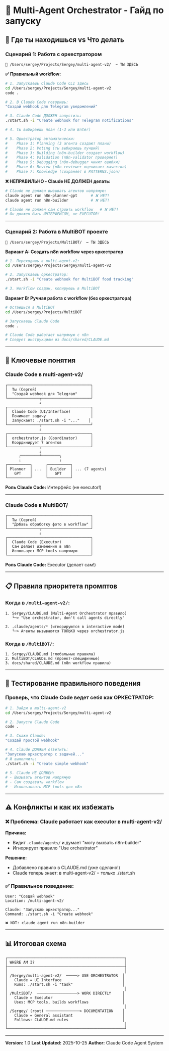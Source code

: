 # 🚀 Multi-Agent Orchestrator - Гайд по запуску

## 📍 Где ты находишься vs Что делать

### Сценарий 1: Работа с оркестратором

```
📂 /Users/sergey/Projects/Sergey/multi-agent-v2/  ← ТЫ ЗДЕСЬ
```

**✅ Правильный workflow:**

```bash
# 1. Запускаешь Claude Code CLI здесь
cd /Users/sergey/Projects/Sergey/multi-agent-v2
code .

# 2. В Claude Code говоришь:
"Создай webhook для Telegram уведомлений"

# 3. Claude Code ДОЛЖЕН запустить:
./start.sh -i "Create webhook for Telegram notifications"

# 4. Ты выбираешь план (1-3 или Enter)

# 5. Оркестратор автоматически:
#    Phase 1: Planning (3 агента создают планы)
#    Phase 2: Voting (ты выбираешь лучший)
#    Phase 3: Building (n8n-builder создает workflow)
#    Phase 4: Validation (n8n-validator проверяет)
#    Phase 5: Debugging (n8n-debugger чинит ошибки)
#    Phase 6: Review (n8n-reviewer оценивает качество)
#    Phase 7: Knowledge (сохраняет в PATTERNS.json)
```

**❌ НЕПРАВИЛЬНО - Claude НЕ ДОЛЖЕН делать:**

```bash
# Claude не должен вызывать агентов напрямую:
claude agent run n8n-planner-gpt      # ❌ НЕТ!
claude agent run n8n-builder          # ❌ НЕТ!

# Claude не должен сам строить workflow   # ❌ НЕТ!
# Он должен быть ИНТЕРФЕЙСОМ, не EXECUTOR!
```

---

### Сценарий 2: Работа в MultiBOT проекте

```
📂 /Users/sergey/Projects/MultiBOT/  ← ТЫ ЗДЕСЬ
```

**Вариант A: Создать n8n workflow через оркестратор**

```bash
# 1. Переходишь в multi-agent-v2:
cd /Users/sergey/Projects/Sergey/multi-agent-v2

# 2. Запускаешь оркестратор:
./start.sh -i "Create webhook for MultiBOT food tracking"

# 3. Workflow создан, копируешь в MultiBOT
```

**Вариант B: Ручная работа с workflow (без оркестратора)**

```bash
# Остаешься в MultiBOT
cd /Users/sergey/Projects/MultiBOT

# Запускаешь Claude Code
code .

# Claude Code работает напрямую с n8n
# Следует инструкциям из docs/shared/CLAUDE.md
```

---

## 🎯 Ключевые понятия

### Claude Code в multi-agent-v2/

```
┌─────────────────────────────────────┐
│  Ты (Сергей)                        │
│  "Создай webhook для Telegram"      │
└──────────────┬──────────────────────┘
               ↓
┌─────────────────────────────────────┐
│  Claude Code (UI/Interface)         │
│  Понимает задачу                    │
│  Запускает: ./start.sh -i "..."    │
└──────────────┬──────────────────────┘
               ↓
┌─────────────────────────────────────┐
│  orchestrator.js (Coordinator)      │
│  Координирует 7 агентов             │
└──────────────┬──────────────────────┘
               ↓
      ┌────────┴────────┐
      ↓                 ↓
┌──────────┐      ┌──────────┐
│ Planner  │ ...  │ Builder  │ ... (7 agents)
│   GPT    │      │   GPT    │
└──────────┘      └──────────┘
```

**Роль Claude Code:** Интерфейс (не executor!)

---

### Claude Code в MultiBOT/

```
┌─────────────────────────────────────┐
│  Ты (Сергей)                        │
│  "Добавь обработку фото в workflow" │
└──────────────┬──────────────────────┘
               ↓
┌─────────────────────────────────────┐
│  Claude Code (Executor)             │
│  Сам делает изменения в n8n         │
│  Использует MCP tools напрямую      │
└─────────────────────────────────────┘
```

**Роль Claude Code:** Executor (делает сам!)

---

## 📋 Правила приоритета промптов

### Когда в `/multi-agent-v2/`:

```
1. Sergey/CLAUDE.md (Multi-Agent Orchestrator правило)
   └─> "Use orchestrator, don't call agents directly"

2. .claude/agents/* (игнорируются в interactive mode)
   └─> Агенты вызываются ТОЛЬКО через orchestrator.js
```

### Когда в `/MultiBOT/`:

```
1. Sergey/CLAUDE.md (глобальные правила)
2. MultiBOT/CLAUDE.md (проект-специфичные)
3. docs/shared/CLAUDE.md (n8n workflow правила)
```

---

## 🧪 Тестирование правильного поведения

### Проверь, что Claude Code ведет себя как ОРКЕСТРАТОР:

```bash
# 1. Зайди в multi-agent-v2
cd /Users/sergey/Projects/Sergey/multi-agent-v2

# 2. Запусти Claude Code
code .

# 3. Скажи Claude:
"Создай простой webhook"

# 4. Claude ДОЛЖЕН ответить:
"Запускаю оркестратор с задачей..."
# И выполнить:
./start.sh -i "Create simple webhook"

# 5. Claude НЕ ДОЛЖЕН:
# - Вызывать агентов напрямую
# - Сам создавать workflow
# - Использовать MCP tools для n8n
```

---

## ⚠️ Конфликты и как их избежать

### ❌ Проблема: Claude работает как executor в multi-agent-v2/

**Причина:**
- Видит `.claude/agents/` и думает "могу вызвать n8n-builder"
- Игнорирует правило "Use orchestrator"

**Решение:**
- Добавлено правило в CLAUDE.md (уже сделано!)
- Claude теперь знает: в multi-agent-v2/ = только ./start.sh

### ✅ Правильное поведение:

```
User: "Создай webhook"
Location: /multi-agent-v2/

Claude: "Запускаю оркестратор..."
Command: ./start.sh -i "Create webhook"

❌ NOT: claude agent run n8n-builder
```

---

## 📊 Итоговая схема

```
┌────────────────────────────────────────────────────┐
│ WHERE AM I?                                        │
├────────────────────────────────────────────────────┤
│                                                    │
│ /Sergey/multi-agent-v2/  ─────> USE ORCHESTRATOR  │
│   Claude = UI Interface                           │
│   Runs: ./start.sh -i "task"                      │
│                                                    │
│ /MultiBOT/  ──────────────────> WORK DIRECTLY     │
│   Claude = Executor                               │
│   Uses: MCP tools, builds workflows               │
│                                                    │
│ /Sergey/ (root) ───────────────> DOCUMENTATION    │
│   Claude = General assistant                      │
│   Follows: CLAUDE.md rules                        │
│                                                    │
└────────────────────────────────────────────────────┘
```

---

**Version:** 1.0
**Last Updated:** 2025-10-25
**Author:** Claude Code Agent System
